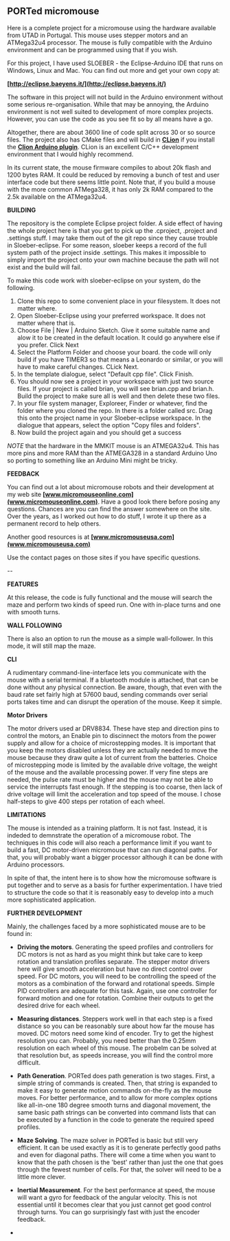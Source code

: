 
**PORTed micromouse**
--
Here is a complete project for a micromouse using the hardware available from UTAD in Portugal. This mouse uses stepper motors and an ATMega32u4 processor. The mouse is fully compatible with the Arduino environment and can be programmed using  that if you wish.

For this project, I have used SLOEBER - the Eclipse-Arduino IDE that runs on Windows, Linux and Mac. You can find out more and get your own copy at:

**[http://eclipse.baeyens.it/](http://eclipse.baeyens.it/)**

The software in this project will not build in the Arduino environment without some serious re-organisation. While that may be annoying, the Arduino environment is not well suited to development of more complex projects. However, you can use the code as you see fit so by all means have a go.

Altogether, there are about 3600 line of code split across 30 or so source files. The project also has CMake files and will build in **[CLion](https://www.jetbrains.com/clion/)** if you install the **[Clion Arduino plugin](https://plugins.jetbrains.com/plugin/9984-arduino)**. CLion is an excellent C/C++ development environment that I would highly recommend.

In its current state, the mouse firmware compiles to about 20k flash and 1200 bytes RAM. It could be reduced by removing a bunch of test and user interface code but there seems little point. Note that, if you build a mouse with the more common ATMega328, it has only 2k RAM compared to the 2.5k available on the ATMega32u4.

**BUILDING**

The repository is the complete Eclipse project folder. A side effect of having the whole project here is that you get to pick up the .cproject, .project and .settings stuff. I may take them out of the git repo since they cause trouble in Sloeber-eclipse. For some reason, sloeber keeps a record of the full system path of the project inside .settings. This makes it impossible to simply import the project onto your own machine because the path will not exist and the build will fail.

To make this code work with sloeber-eclipse on your system, do the following.

1. Clone this repo to some convenient place in your filesystem. It does not matter where.
2. Open Sloeber-Eclipse using your preferred workspace. It does not matter where that is.
2. Choose File | New | Arduino Sketch. Give it some suitable name and alow it to be created in the default location. It could go anywhere else if you prefer. Click Next
3. Select the Platform Folder and choose your board. the code will only build if you have TIMER3 so that means a Leonardo or similar, or you will have to make careful changes. CLick Next.
4. In the template dialogue, select "Default cpp file". Click Finish.
5. You should now see a project in your workspace with just two source files. If your project is called brian, you will see brian.cpp and brian.h. Build the project to make sure all is well and then delete these two files.
6. In your file system manager, Exploreer, Finder or whatever, find the folder where you cloned the repo. In there is a folder called src. Drag this onto the project name in your Sloeber-eclipse workspace. In the dialogue that appears, select the option "Copy files and folders".
7. Now build the project again and you should get a success


_NOTE_ that the hardware in the MMKIT mouse is an ATMEGA32u4. This has more pins and more RAM than the ATMEGA328 in a standard Arduino Uno so porting to something like an Arduino Mini might be tricky.

**FEEDBACK**

You can find out a lot about micromouse robots and their development at my web site **[www.micromouseonline.com](www.micromouseonline.com)**. Have a good look there before posing any questions. Chances are you can find the answer somewhere on the site. Over the years, as I worked out how to do stuff, I wrote it up there as a permanent record to help others.  

Another good resources is at **[www.micromouseusa.com](www.micromouseusa.com)**

Use the contact pages on those sites if you have specific questions.

--

**FEATURES**

At this release, the code is fully functional and the mouse will search the maze and perform two kinds of speed run. One with in-place turns and one with smooth turns.

**WALL FOLLOWING**

There is also an option to run the mouse as a simple wall-follower. In this mode, it will still map the maze.

**CLI**

A rudimentary command-line-interface lets you communicate with the mouse with a serial terminal. If a bluetooth module is attached, that can be done without any physical connection. Be aware, though, that even with the baud rate set fairly high at 57600 baud, sending commands over serial ports takes time and can disrupt the operation of the mouse. Keep it simple.

**Motor Drivers**

The motor drivers used ar DRV8834. These have step and direction pins to control the motors, an Enable pin to discinnect the motors from the power supply and allow for a choice of microstepping modes. It is important that you keep the motors disabled unless they are actually needed to move the mouse because they draw quite a lot of current from the batteries. Choice of microstepping mode is limited by the available drive voltage, the weight of the mouse and the available processing power. If very fine steps are needed, the pulse rate must be higher and the mouse may not be able to service the interrupts fast enough. If the stepping is too coarse, then lack of drive voltage will limit the acceleration and top speed of the mouse. I chose half-steps to give 400 steps per rotation of each wheel.

**LIMITATIONS**

The mouse is intended as a training platform. It is not fast. Instead, it is indeded to demnstrate the operation of a micromouse robot. The techniques in this code will also reach a performance limit if you want to build a fast, DC motor-driven micromouse that can run diagonal paths. For that, you will probably want a bigger processor although it can be done with Arduino processors.

In spite of that, the intent here is to show how the micromouse software is put together and to serve as a basis for further experimentation. I have tried to structure the code so that it is reasonably easy to develop into a much more sophisticated application.

**FURTHER DEVELOPMENT**

Mainly, the challenges faced by a more sophisticated mouse are to be found in:

* **Driving the motors**. Generating the speed profiles and controllers for DC motors is not as hard as you might think but take care to keep rotation and translation profiles separate. The stepper motor drivers here will give smooth acceleration but have no direct control over speed. For DC motors, you will need to be controlling the speed of the motors as a combination of the forward and rotational speeds. Simple PID controllers are adequate for this task. Again, use one controller for forward motion and one for rotation. Combine their outputs to get the desired drive for each wheel.

* **Measuring distances**. Steppers work well in that each step is a fixed distance so you can be reasonably sure about how far the mouse has moved. DC motors need some kind of encoder. Try to get the highest resolution you can. Probably, you need better than the 0.25mm resolution on each wheel of this mouse. The probelm can be solved at that resolution but, as speeds increase, you will find the control more difficult.

* **Path Generation**. PORTed does path generation is two stages. First, a simple string of commands is created. Then, that string is expanded to make it easy to generate motion commands on-the-fly as the mouse moves. For better performance, and to allow for more complex options like all-in-one 180 degree smooth turns and diagonal movement, the same basic path strings can be converted into command lists that can be executed by a function in the code to generate the required speed profiles. 

* **Maze Solving**. The maze solver in PORTed is basic but still very efficient. It can be used exactly as it is to generate perfectly good paths and even for diagonal paths. There will come a time when you want to know that the path chosen is the 'best' rather than just the one that goes through the fewest number of cells. For that, the solver will need to be a little more clever.

*  **Inertial Measurement**. For the best performance at speed, the mouse will want a gyro for feedback of the angular velocity. This is not essential until it becomes clear that you just cannot get good control through turns. You can go surprisingly fast with just the encoder feedback.
*  

